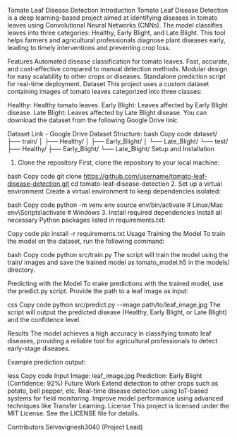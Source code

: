 Tomato Leaf Disease Detection
Introduction
Tomato Leaf Disease Detection is a deep learning-based project aimed at identifying diseases in tomato leaves using Convolutional Neural Networks (CNNs). The model classifies leaves into three categories: Healthy, Early Blight, and Late Blight. This tool helps farmers and agricultural professionals diagnose plant diseases early, leading to timely interventions and preventing crop loss.

Features
Automated disease classification for tomato leaves.
Fast, accurate, and cost-effective compared to manual detection methods.
Modular design for easy scalability to other crops or diseases.
Standalone prediction script for real-time deployment.
Dataset
This project uses a custom dataset containing images of tomato leaves categorized into three classes:

Healthy: Healthy tomato leaves.
Early Blight: Leaves affected by Early Blight disease.
Late Blight: Leaves affected by Late Blight disease.
You can download the dataset from the following Google Drive link:

Dataset Link - Google Drive
Dataset Structure:
bash
Copy code
dataset/
├── train/
│   ├── Healthy/
│   ├── Early_Blight/
│   └── Late_Blight/
└── test/
    ├── Healthy/
    ├── Early_Blight/
    └── Late_Blight/
Setup and Installation
1. Clone the repository
First, clone the repository to your local machine:

bash
Copy code
git clone https://github.com/username/tomato-leaf-disease-detection.git
cd tomato-leaf-disease-detection
2. Set up a virtual environment
Create a virtual environment to keep dependencies isolated:

bash
Copy code
python -m venv env
source env/bin/activate  # Linux/Mac
env\Scripts\activate     # Windows
3. Install required dependencies
Install all necessary Python packages listed in requirements.txt:

Copy code
pip install -r requirements.txt
Usage
Training the Model
To train the model on the dataset, run the following command:

bash
Copy code
python src/train.py
The script will train the model using the train/ images and save the trained model as tomato_model.h5 in the models/ directory.

Predicting with the Model
To make predictions with the trained model, use the predict.py script. Provide the path to a leaf image as input:

css
Copy code
python src/predict.py --image path/to/leaf_image.jpg
The script will output the predicted disease (Healthy, Early Blight, or Late Blight) and the confidence level.

Results
The model achieves a high accuracy in classifying tomato leaf diseases, providing a reliable tool for agricultural professionals to detect early-stage diseases.

Example prediction output:

less
Copy code
Input Image: leaf_image.jpg
Prediction: Early Blight (Confidence: 92%)
Future Work
Extend detection to other crops such as potato, bell pepper, etc.
Real-time disease detection using IoT-based systems for field monitoring.
Improve model performance using advanced techniques like Transfer Learning.
License
This project is licensed under the MIT License. See the LICENSE file for details.

Contributors
Selvavignesh3040 (Project Lead)
